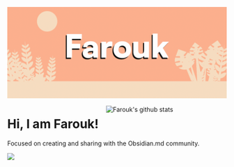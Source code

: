 <!-- title -->
![farouk](https://github.com/faroukx/faroukx/blob/main/img/farouk.png?raw=true)


<!-- Your github readme stats // You can use this api: https://github.com/anuraghazra/github-readme-stats -->

<p>
  <a href="https://github.com/faroukx/handle-path-oz">
    <img width="55%" align="right" alt="Farouk's github stats" src="https://github-readme-stats.vercel.app/api?username=faroukx&show_icons=true&theme=gruvbox" />
  </a>

<!-- Talking about you -->
# Hi, I am Farouk!
  
Focused on creating and sharing with the Obsidian.md community. 


<!-- visitors -->
<p align="left">
 <img src="https://visitor-badge.glitch.me/badge?page_id=faroukx.github&left_color=green&right_color=blue">
</p>






